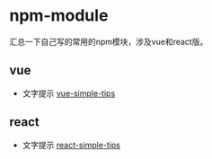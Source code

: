 # npm-module
汇总一下自己写的常用的npm模块，涉及vue和react版。

## vue
* 文字提示  [vue-simple-tips](https://www.npmjs.com/package/vue-simple-tips)


## react
* 文字提示  [react-simple-tips](https://www.npmjs.com/package/react-simple-tips)
